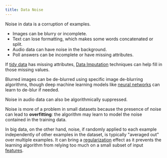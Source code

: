 ```yaml
---
title: Data Noise
---
```


Noise in data is a corruption of examples.

- Images can be blurry or incomplete. 
- Text can lose formatting, which makes some words concatenated or split.
- Audio data can have noise in the background.
- Poll answers can be incomplete or have missing attributes.

If [tidy data](/machine-learning-foundations/raw-and-tidy-data) has missing attributes, [Data Imputation](/machine-learning-foundations/data-imputation) techniques can help fill in those missing values.

Blurred images can be de-blurred using specific image de-blurring algorithms, though deep machine learning models like [neural networks](/machine-learning-foundations/neural-networks) can learn to de-blur if needed.

Noise in audio data can also be algorithmically suppressed.

Noise is more of a problem in small datasets because the presence of noise can lead to **overfitting**: the algorithm may learn to model the noise contained in the training data.

In big data, on the other hand, noise, if randomly applied to each example independently of other examples in the dataset, is typically "averaged out" over multiple examples. It can bring a [regularization](/machine-learning-foundations/regularization) effect as it prevents the learning algorithm from relying too much on a small subset of input [features](/machine-learning-foundations/feature-vector).